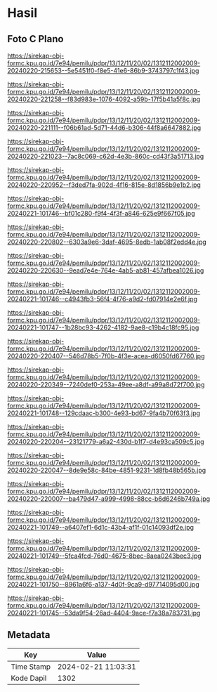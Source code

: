 # Hasil

## Foto C Plano

https://sirekap-obj-formc.kpu.go.id/7e94/pemilu/pdpr/13/12/11/20/02/1312112002009-20240220-215653--5e5451f0-f8e5-41e6-86b9-3743797c1f43.jpg

https://sirekap-obj-formc.kpu.go.id/7e94/pemilu/pdpr/13/12/11/20/02/1312112002009-20240220-221258--f83d983e-1076-4092-a59b-17f5b41a5f8c.jpg

https://sirekap-obj-formc.kpu.go.id/7e94/pemilu/pdpr/13/12/11/20/02/1312112002009-20240220-221111--f06b61ad-5d71-44d6-b306-44f8a6647882.jpg

https://sirekap-obj-formc.kpu.go.id/7e94/pemilu/pdpr/13/12/11/20/02/1312112002009-20240220-221023--7ac8c069-c62d-4e3b-860c-cd43f3a51713.jpg

https://sirekap-obj-formc.kpu.go.id/7e94/pemilu/pdpr/13/12/11/20/02/1312112002009-20240220-220952--f3ded7fa-902d-4f16-815e-8d1856b9e1b2.jpg

https://sirekap-obj-formc.kpu.go.id/7e94/pemilu/pdpr/13/12/11/20/02/1312112002009-20240221-101746--bf01c280-f9f4-4f3f-a846-625e9f667f05.jpg

https://sirekap-obj-formc.kpu.go.id/7e94/pemilu/pdpr/13/12/11/20/02/1312112002009-20240220-220802--6303a9e6-3daf-4695-8edb-1ab08f2edd4e.jpg

https://sirekap-obj-formc.kpu.go.id/7e94/pemilu/pdpr/13/12/11/20/02/1312112002009-20240220-220630--9ead7e4e-764e-4ab5-ab81-457afbea1026.jpg

https://sirekap-obj-formc.kpu.go.id/7e94/pemilu/pdpr/13/12/11/20/02/1312112002009-20240221-101746--c4943fb3-56f4-4f76-a9d2-fd07914e2e6f.jpg

https://sirekap-obj-formc.kpu.go.id/7e94/pemilu/pdpr/13/12/11/20/02/1312112002009-20240221-101747--1b28bc93-4262-4182-9ae8-c19b4c18fc95.jpg

https://sirekap-obj-formc.kpu.go.id/7e94/pemilu/pdpr/13/12/11/20/02/1312112002009-20240220-220407--546d78b5-7f0b-4f3e-acea-d6050fd67760.jpg

https://sirekap-obj-formc.kpu.go.id/7e94/pemilu/pdpr/13/12/11/20/02/1312112002009-20240220-220349--7240def0-253a-49ee-a8df-a99a8d72f700.jpg

https://sirekap-obj-formc.kpu.go.id/7e94/pemilu/pdpr/13/12/11/20/02/1312112002009-20240221-101748--129cdaac-b300-4e93-bd67-9fa4b70f63f3.jpg

https://sirekap-obj-formc.kpu.go.id/7e94/pemilu/pdpr/13/12/11/20/02/1312112002009-20240220-220204--23121779-a6a2-430d-b1f7-d4e93ca509c5.jpg

https://sirekap-obj-formc.kpu.go.id/7e94/pemilu/pdpr/13/12/11/20/02/1312112002009-20240220-220047--8de9e58c-84be-4851-9231-1d8fb48b565b.jpg

https://sirekap-obj-formc.kpu.go.id/7e94/pemilu/pdpr/13/12/11/20/02/1312112002009-20240220-220007--ba479d47-a999-4998-88cc-b6d6246b749a.jpg

https://sirekap-obj-formc.kpu.go.id/7e94/pemilu/pdpr/13/12/11/20/02/1312112002009-20240221-101749--a6407ef1-6d1c-43b4-af1f-01c14093df2e.jpg

https://sirekap-obj-formc.kpu.go.id/7e94/pemilu/pdpr/13/12/11/20/02/1312112002009-20240221-101749--5fca4fcd-76d0-4675-8bec-8aea0243bec3.jpg

https://sirekap-obj-formc.kpu.go.id/7e94/pemilu/pdpr/13/12/11/20/02/1312112002009-20240221-101750--8961a6f6-a137-4d0f-9ca9-d97714095d00.jpg

https://sirekap-obj-formc.kpu.go.id/7e94/pemilu/pdpr/13/12/11/20/02/1312112002009-20240221-101745--53da9f54-26ad-4404-9ace-f7a38a783731.jpg


## Metadata

| Key        | Value               |
| ---------- | ------------------- |
| Time Stamp | 2024-02-21 11:03:31 |
| Kode Dapil | 1302                |



